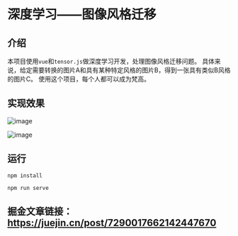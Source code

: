 # 深度学习——图像风格迁移

## 介绍
本项目使用`vue`和`tensor.js`做深度学习开发，处理图像风格迁移问题。
具体来说，给定需要转换的图片A和具有某种特定风格的图片B，得到一张具有类似B风格的图片C。
使用这个项目，每个人都可以成为梵高。

## 实现效果
![image](https://github.com/FrontendFl/styleTransfer/assets/141465107/bc88f795-f66a-4d9c-840e-efe964ae4a4c)

![image](https://github.com/FrontendFl/styleTransfer/assets/141465107/2f9a0d79-453b-417f-ab76-266b2fb67c69)

## 运行
`npm install`

`npm run serve`

## 掘金文章链接：https://juejin.cn/post/7290017662142447670
